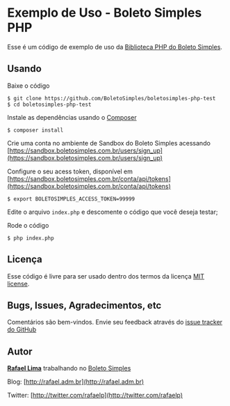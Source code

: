 # Exemplo de Uso - Boleto Simples PHP

Esse é um código de exemplo de uso da [Biblioteca PHP do Boleto Simples](https://github.com/BoletoSimples/boletosimples-php).

## Usando

Baixe o código

    $ git clone https://github.com/BoletoSimples/boletosimples-php-test
    $ cd boletosimples-php-test

Instale as dependências usando o [Composer](https://getcomposer.org/)

    $ composer install

Crie uma conta no ambiente de Sandbox do Boleto Simples acessando [https://sandbox.boletosimples.com.br/users/sign_up](https://sandbox.boletosimples.com.br/users/sign_up)

Configure o seu acess token, disponível em [https://sandbox.boletosimples.com.br/conta/api/tokens](https://sandbox.boletosimples.com.br/conta/api/tokens)

    $ export BOLETOSIMPLES_ACCESS_TOKEN=99999

Edite o arquivo `index.php` e descomente o código que você deseja testar;

Rode o código

    $ php index.php

## Licença

Esse código é livre para ser usado dentro dos termos da licença [MIT license](http://www.opensource.org/licenses/mit-license.php).

## Bugs, Issues, Agradecimentos, etc

Comentários são bem-vindos. Envie seu feedback através do [issue tracker do GitHub](http://github.com/BoletoSimples/boletosimples-php-test/issues)

## Autor

[**Rafael Lima**](http://github.com/rafaelp) trabalhando no [Boleto Simples](http://boletosimples.com.br)

Blog: [http://rafael.adm.br](http://rafael.adm.br)

Twitter: [http://twitter.com/rafaelp](http://twitter.com/rafaelp)